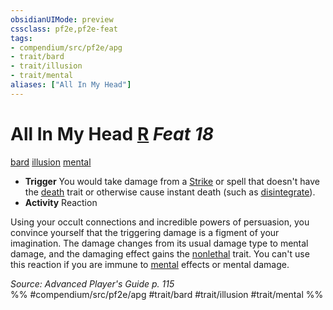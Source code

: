 ```yaml
---
obsidianUIMode: preview
cssclass: pf2e,pf2e-feat
tags:
- compendium/src/pf2e/apg
- trait/bard
- trait/illusion
- trait/mental
aliases: ["All In My Head"]
---
```

# All In My Head  [R](../../rules/core-rulebook/chapter-9-playing-the-game.md#Actions "Reaction") *Feat 18*  
[bard](../../rules/traits/bard.md)  [illusion](../../rules/traits/illusion.md)  [mental](../../rules/traits/mental.md)  

- **Trigger** You would take damage from a [Strike](../../rules/actions/strike.md) or spell that doesn't have the [death](../../rules/traits/death.md) trait or otherwise cause instant death (such as [disintegrate](../spells/disintegrate.md)).
- **Activity** Reaction

Using your occult connections and incredible powers of persuasion, you convince yourself that the triggering damage is a figment of your imagination. The damage changes from its usual damage type to mental damage, and the damaging effect gains the [nonlethal](../../rules/traits/nonlethal.md) trait. You can't use this reaction if you are immune to [mental](../../rules/traits/mental.md) effects or mental damage.

*Source: Advanced Player's Guide p. 115*  
%% #compendium/src/pf2e/apg #trait/bard #trait/illusion #trait/mental %%